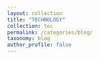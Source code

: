 ```yaml
---
layout: collection
title: "TECHNOLOGY"
collection: tec
permalink: /categories/blog/
taxonomy: blog
author_profile: false
---
```

